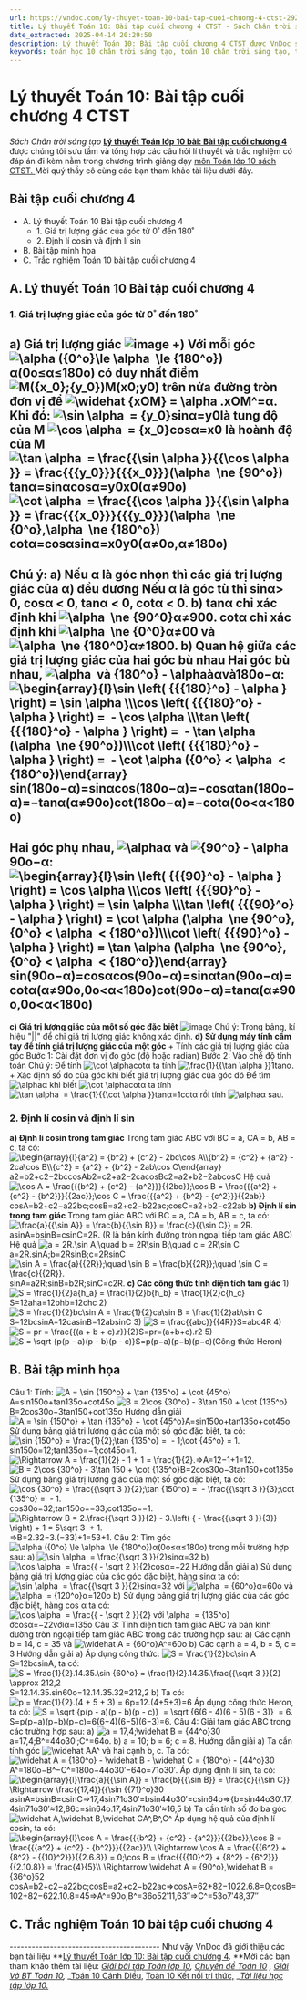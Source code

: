 ```yaml
---
url: https://vndoc.com/ly-thuyet-toan-10-bai-tap-cuoi-chuong-4-ctst-292891
title: Lý thuyết Toán 10: Bài tập cuối chương 4 CTST - Sách Chân trời sáng tạo - VnDoc.com
date_extracted: 2025-04-14 20:29:50
description: Lý thuyết Toán 10: Bài tập cuối chương 4 CTST được VnDoc sưu tầm và giới thiệu  để tham khảo chuẩn bị cho bài giảng học kì mới sắp tới đây của mình.
keywords: toán học 10 chân trời sáng tạo, toán 10 chân trời sáng tạo, toán 10, lý thuyết toán 10 chân trời sáng tạo, lý thuyết toán học 10 CTST, Toán lớp 10, ôn tập lý thuyết toán lớp 10, lý thuyết môn toán 10, lý thuyết toán 10 CTST, Lý thuyết môn toán 10 Bài tập cuối chương 4, Bài tập cuối chương 4, trắc nghiệm toán 10 CTST, Lý thuyết toán 10 Bài tập cuối chương 4 CTST, trắc nghiệm Bài tập cuối chương 4
---
```


# Lý thuyết Toán 10: Bài tập cuối chương 4 CTST
_Sách Chân trời sáng tạo_
**[Lý thuyết Toán lớp 10 bài: Bài tập cuối chương 4](<https://vndoc.com/ly-thuyet-toan-10-bai-tap-cuoi-chuong-4-ctst-292891>)** được chúng tôi sưu tầm và tổng hợp các câu hỏi lí thuyết và trắc nghiệm có đáp án đi kèm nằm trong chương trình giảng dạy [môn Toán lớp 10 sách CTST. ](<https://vndoc.com/toan-10-chan-troi-sang-tao-tap1>)Mời quý thầy cô cùng các bạn tham khảo tài liệu dưới đây.
## Bài tập cuối chương 4
  * A. Lý thuyết Toán 10 Bài tập cuối chương 4
    * 1\. Giá trị lượng giác của góc từ 0˚ đến 180˚
    * 2\. Định lí cosin và định lí sin
  * B. Bài tập minh họa
  * C. Trắc nghiệm Toán 10 bài tập cuối chương 4

## A. Lý thuyết Toán 10 Bài tập cuối chương 4
### 1\. Giá trị lượng giác của góc từ 0˚ đến 180˚
**a\) Giá trị lượng giác**
![image](https://i.vdoc.vn/data/image/2023/03/27/hinh-1-96.jpg)
+\) Với mỗi góc ![\\alpha \({0^o}\\le \\alpha  \\le {180^o}\)](https://i.vdoc.vn/data/image/blank.png)α\(0o≤α≤180o\) có duy nhất điểm ![M\({x_0};{y_0}\)](https://i.vdoc.vn/data/image/blank.png)M\(x0;y0\) trên nửa đường tròn đơn vị để ![\\widehat {xOM} = \\alpha .](https://i.vdoc.vn/data/image/blank.png)xOM^=α. Khi đó: ![\\sin \\alpha  = {y_0}](https://i.vdoc.vn/data/image/blank.png)sin⁡α=y0là tung độ của M ![\\cos \\alpha  = {x_0}](https://i.vdoc.vn/data/image/blank.png)cos⁡α=x0 là hoành độ của M ![\\tan \\alpha  = \\frac{{\\sin \\alpha }}{{\\cos \\alpha }} = \\frac{{{y_0}}}{{{x_0}}}\(\\alpha  \\ne {90^o}\)](https://i.vdoc.vn/data/image/blank.png)tan⁡α=sin⁡αcos⁡α=y0x0\(α≠90o\) ![\\cot \\alpha  = \\frac{{\\cos \\alpha }}{{\\sin \\alpha }} = \\frac{{{x_0}}}{{{y_0}}}\(\\alpha  \\ne {0^o},\\alpha  \\ne {180^o}\)](https://i.vdoc.vn/data/image/blank.png)cot⁡α=cos⁡αsin⁡α=x0y0\(α≠0o,α≠180o\)  
---  
Chú ý:
a\) Nếu α là góc nhọn thì các giá trị lượng giác của α\) đều dương
Nếu α là góc tù thì sinα> 0, cosα < 0, tanα < 0, cotα < 0.
b\) tanα chỉ xác định khi ![\\alpha  \\ne {90^0}](https://i.vdoc.vn/data/image/blank.png)α≠900.
cotα chỉ xác định khi ![\\alpha  \\ne {0^0}](https://i.vdoc.vn/data/image/blank.png)α≠00 và ![\\alpha  \\ne {180^0}](https://i.vdoc.vn/data/image/blank.png)α≠1800.
**b\) Quan hệ giữa các giá trị lượng giác của hai góc bù nhau**
Hai góc bù nhau, ![\\alpha  và {180^o} - \\alpha](https://i.vdoc.vn/data/image/blank.png)àαvà180o−α:
![\\begin{array}{l}\\sin \\left\( {{{180}^o} - \\alpha } \\right\) = \\sin \\alpha \\\\\\cos \\left\( {{{180}^o} - \\alpha } \\right\) =  - \\cos \\alpha \\\\\\tan \\left\( {{{180}^o} - \\alpha } \\right\) =  - \\tan \\alpha \(\\alpha  \\ne {90^o}\)\\\\\\cot \\left\( {{{180}^o} - \\alpha } \\right\) =  - \\cot \\alpha \({0^o} < \\alpha  < {180^o}\)\\end{array}](https://i.vdoc.vn/data/image/blank.png)sin⁡\(180o−α\)=sin⁡αcos⁡\(180o−α\)=−cos⁡αtan⁡\(180o−α\)=−tan⁡α\(α≠90o\)cot⁡\(180o−α\)=−cot⁡α\(0o<α<180o\)  
---  
Hai góc phụ nhau, ![\\alpha](https://i.vdoc.vn/data/image/blank.png)α và ![{90^o} - \\alpha](https://i.vdoc.vn/data/image/blank.png)90o−α:
![\\begin{array}{l}\\sin \\left\( {{{90}^o} - \\alpha } \\right\) = \\cos \\alpha \\\\\\cos \\left\( {{{90}^o} - \\alpha } \\right\) = \\sin \\alpha \\\\\\tan \\left\( {{{90}^o} - \\alpha } \\right\) = \\cot \\alpha \(\\alpha  \\ne {90^o},{0^o} < \\alpha  < {180^o}\)\\\\\\cot \\left\( {{{90}^o} - \\alpha } \\right\) = \\tan \\alpha \(\\alpha  \\ne {90^o},{0^o} < \\alpha  < {180^o}\)\\end{array}](https://i.vdoc.vn/data/image/blank.png)sin⁡\(90o−α\)=cos⁡αcos⁡\(90o−α\)=sin⁡αtan⁡\(90o−α\)=cot⁡α\(α≠90o,0o<α<180o\)cot⁡\(90o−α\)=tan⁡α\(α≠90o,0o<α<180o\)  
---  
**c\) Giá trị lượng giác của một số góc đặc biệt**
![image](https://i.vdoc.vn/data/image/2023/03/27/hinh-2-85.jpg)
Chú ý: Trong bảng, kí hiệu "||" để chỉ giá trị lượng giác không xác định.
**d\) Sử dụng máy tính cầm tay để tính giá trị lượng giác của một góc**
\+ Tính các giá trị lượng giác của góc
Bước 1: Cài đặt đơn vị đo góc \(độ hoặc radian\)
Bước 2: Vào chế độ tính toán
Chú ý: Để tính ![\\cot \\alpha](https://i.vdoc.vn/data/image/blank.png)cot⁡α ta tính ![\\frac{1}{{\\tan \\alpha }}](https://i.vdoc.vn/data/image/blank.png)1tan⁡α.
\+ Xác định số đo của góc khi biết giá trị lượng giác của góc đó
Để tìm ![\\alpha](https://i.vdoc.vn/data/image/blank.png)α khi biết ![\\cot \\alpha](https://i.vdoc.vn/data/image/blank.png)cot⁡α ta tính![\\tan \\alpha  = \\frac{1}{{\\cot \\alpha }}](https://i.vdoc.vn/data/image/blank.png)tan⁡α=1cot⁡α rồi tính ![\\alpha](https://i.vdoc.vn/data/image/blank.png)α sau.
### 2\. Định lí cosin và định lí sin
**a\) Định lí cosin trong tam giác**
Trong tam giác ABC với BC = a, CA = b, AB = c, ta có:
![\\begin{array}{l}{a^2} = {b^2} + {c^2} - 2bc\\cos A\\\\{b^2} = {c^2} + {a^2} - 2ca\\cos B\\\\{c^2} = {a^2} + {b^2} - 2ab\\cos C\\end{array}](https://i.vdoc.vn/data/image/blank.png)a2=b2+c2−2bccos⁡Ab2=c2+a2−2cacos⁡Bc2=a2+b2−2abcos⁡C
Hệ quả
![\\cos A = \\frac{{{b^2} + {c^2} - {a^2}}}{{2bc}};\\cos B = \\frac{{{a^2} + {c^2} - {b^2}}}{{2ac}};\\cos C = \\frac{{{a^2} + {b^2} - {c^2}}}{{2ab}}](https://i.vdoc.vn/data/image/blank.png)cos⁡A=b2+c2−a22bc;cos⁡B=a2+c2−b22ac;cos⁡C=a2+b2−c22ab
**b\) Định lí sin trong tam giác**
Trong tam giác ABC với BC = a, CA = b, AB = c, ta có:
![\\frac{a}{{\\sin A}} = \\frac{b}{{\\sin B}} = \\frac{c}{{\\sin C}} = 2R.](https://i.vdoc.vn/data/image/blank.png)asin⁡A=bsin⁡B=csin⁡C=2R.
\(R là bán kính đường tròn ngoại tiếp tam giác ABC\)
Hệ quả
![a = 2R.\\sin A;\\quad b = 2R\\sin B;\\quad c = 2R\\sin C](https://i.vdoc.vn/data/image/blank.png)a=2R.sin⁡A;b=2Rsin⁡B;c=2Rsin⁡C
![\\sin A = \\frac{a}{{2R}};\\quad \\sin B = \\frac{b}{{2R}};\\quad \\sin C = \\frac{c}{{2R}}.](https://i.vdoc.vn/data/image/blank.png)sin⁡A=a2R;sin⁡B=b2R;sin⁡C=c2R.
**c\) Các công thức tính diện tích tam giác**
1\) ![S = \\frac{1}{2}a{h_a} = \\frac{1}{2}b{h_b} = \\frac{1}{2}c{h_c}](https://i.vdoc.vn/data/image/blank.png)S=12aha=12bhb=12chc
2\) ![S = \\frac{1}{2}bc\\sin A = \\frac{1}{2}ca\\sin B = \\frac{1}{2}ab\\sin C](https://i.vdoc.vn/data/image/blank.png)S=12bcsin⁡A=12casin⁡B=12absin⁡C
3\) ![S = \\frac{{abc}}{{4R}}](https://i.vdoc.vn/data/image/blank.png)S=abc4R
4\) ![S = pr = \\frac{{\(a + b + c\).r}}{2}](https://i.vdoc.vn/data/image/blank.png)S=pr=\(a+b+c\).r2
5\) ![S = \\sqrt {p\(p - a\)\(p - b\)\(p - c\)}](https://i.vdoc.vn/data/image/blank.png)S=p\(p−a\)\(p−b\)\(p−c\)\(Công thức Heron\)
## B. Bài tập minh họa
Câu 1: Tính:
![A = \\sin {150^o} + \\tan {135^o} + \\cot {45^o}](https://i.vdoc.vn/data/image/blank.png)A=sin⁡150o+tan⁡135o+cot⁡45o
![B = 2\\cos {30^o} - 3\\tan 150 + \\cot {135^o}](https://i.vdoc.vn/data/image/blank.png)B=2cos⁡30o−3tan⁡150+cot⁡135o
Hướng dẫn giải
![A = \\sin {150^o} + \\tan {135^o} + \\cot {45^o}](https://i.vdoc.vn/data/image/blank.png)A=sin⁡150o+tan⁡135o+cot⁡45o
Sử dụng bảng giá trị lượng giác của một số góc đặc biệt, ta có:
![\\sin {150^o} = \\frac{1}{2};\\tan {135^o} =  - 1;\\cot {45^o} = 1.](https://i.vdoc.vn/data/image/blank.png)sin⁡150o=12;tan⁡135o=−1;cot⁡45o=1.
![\\Rightarrow A = \\frac{1}{2} - 1 + 1 = \\frac{1}{2}.](https://i.vdoc.vn/data/image/blank.png)⇒A=12−1+1=12.
![B = 2\\cos {30^o} - 3\\tan 150 + \\cot {135^o}](https://i.vdoc.vn/data/image/blank.png)B=2cos⁡30o−3tan⁡150+cot⁡135o
Sử dụng bảng giá trị lượng giác của một số góc đặc biệt, ta có:
![\\cos {30^o} = \\frac{{\\sqrt 3 }}{2};\\tan {150^o} =  - \\frac{{\\sqrt 3 }}{3};\\cot {135^o} =  - 1.](https://i.vdoc.vn/data/image/blank.png)cos⁡30o=32;tan⁡150o=−33;cot⁡135o=−1.
![\\Rightarrow B = 2.\\frac{{\\sqrt 3 }}{2} - 3.\\left\( { - \\frac{{\\sqrt 3 }}{3}} \\right\) + 1 = 5\\sqrt 3  + 1.](https://i.vdoc.vn/data/image/blank.png)⇒B=2.32−3.\(−33\)+1=53+1.
Câu 2: Tìm góc ![\\alpha \({0^o} \\le \\alpha  \\le {180^o}\)](https://i.vdoc.vn/data/image/blank.png)α\(0o≤α≤180o\) trong mỗi trường hợp sau:
a\) ![\\sin \\alpha  = \\frac{{\\sqrt 3 }}{2}](https://i.vdoc.vn/data/image/blank.png)sin⁡α=32
b\) ![\\cos \\alpha  = \\frac{{ - \\sqrt 2 }}{2}](https://i.vdoc.vn/data/image/blank.png)cos⁡α=−22
Hướng dẫn giải
a\) Sử dụng bảng giá trị lượng giác của các góc đặc biệt, hàng sinα ta có:
![\\sin \\alpha  = \\frac{{\\sqrt 3 }}{2}](https://i.vdoc.vn/data/image/blank.png)sin⁡α=32 với ![\\alpha  = {60^o}](https://i.vdoc.vn/data/image/blank.png)α=60o và ![\\alpha  = {120^o}](https://i.vdoc.vn/data/image/blank.png)α=120o
b\) Sử dụng bảng giá trị lượng giác của các góc đặc biệt, hàng cos α ta có:
![\\cos \\alpha  = \\frac{{ - \\sqrt 2 }}{2} với \\alpha  = {135^o}](https://i.vdoc.vn/data/image/blank.png)ớcos⁡α=−22vớiα=135o
Câu 3: Tính diện tích tam giác ABC và bán kính đường tròn ngoại tiếp tam giác ABC trong các trường hợp sau:
a\) Các cạnh b = 14, c = 35 và ![\\widehat A = {60^o}](https://i.vdoc.vn/data/image/blank.png)A^=60o
b\) Các cạnh a = 4, b = 5, c = 3
Hướng dẫn giải
a\) Áp dụng công thức: ![S = \\frac{1}{2}bc\\sin A](https://i.vdoc.vn/data/image/blank.png)S=12bcsin⁡A, ta có:
![S = \\frac{1}{2}.14.35.\\sin {60^o} = \\frac{1}{2}.14.35.\\frac{{\\sqrt 3 }}{2} \\approx 212,2](https://i.vdoc.vn/data/image/blank.png)S=12.14.35.sin⁡60o=12.14.35.32≈212,2
b\) Ta có: ![p = \\frac{1}{2}.\(4 + 5 + 3\) = 6](https://i.vdoc.vn/data/image/blank.png)p=12.\(4+5+3\)=6
Áp dụng công thức Heron, ta có:
![S = \\sqrt {p\(p - a\)\(p - b\)\(p - c\)}  = \\sqrt {6\(6 - 4\)\(6 - 5\)\(6 - 3\)}  = 6.](https://i.vdoc.vn/data/image/blank.png)S=p\(p−a\)\(p−b\)\(p−c\)=6\(6−4\)\(6−5\)\(6−3\)=6.
Câu 4: Giải tam giác ABC trong các trường hợp sau:
a\) ![a = 17,4;\\widehat B = {44^o}30](https://i.vdoc.vn/data/image/blank.png)a=17,4;B^=44o30′;C^=64o.
b\) a = 10; b = 6; c = 8.
Hướng dẫn giải
a\) Ta cần tính góc ![\\widehat A](https://i.vdoc.vn/data/image/blank.png)A^ và hai cạnh b, c. 
Ta có: ![\\widehat A = {180^o} - \\widehat B - \\widehat C = {180^o} - {44^o}30](https://i.vdoc.vn/data/image/blank.png)A^=180o−B^−C^=180o−44o30′−64o=71o30′.
Áp dụng định lí sin, ta có:
![\\begin{array}{l}\\frac{a}{{\\sin A}} = \\frac{b}{{\\sin B}} = \\frac{c}{{\\sin C}} \\Rightarrow \\frac{{17,4}}{{\\sin {{71}^o}30](https://i.vdoc.vn/data/image/blank.png)asin⁡A=bsin⁡B=csin⁡C⇒17,4sin⁡71o30′=bsin⁡44o30′=csin⁡64o⇒\{b=sin⁡44o30′.17,4sin⁡71o30′≈12,86c=sin⁡64o.17,4sin⁡71o30′≈16,5
b\) Ta cần tính số đo ba góc![\\widehat A,\\widehat B,\\widehat C](https://i.vdoc.vn/data/image/blank.png)A^,B^,C^
Áp dụng hệ quả của định lí cosin, ta có:
![\\begin{array}{l}\\cos A = \\frac{{{b^2} + {c^2} - {a^2}}}{{2bc}};\\cos B = \\frac{{{a^2} + {c^2} - {b^2}}}{{2ac}}\\\\ \\Rightarrow \\cos A = \\frac{{{6^2} + {8^2} - {{10}^2}}}{{2.6.8}} = 0;\\cos B = \\frac{{{{10}^2} + {8^2} - {6^2}}}{{2.10.8}} = \\frac{4}{5}\\\\ \\Rightarrow \\widehat A = {90^o},\\widehat B = {36^o}52](https://i.vdoc.vn/data/image/blank.png)cos⁡A=b2+c2−a22bc;cos⁡B=a2+c2−b22ac⇒cos⁡A=62+82−1022.6.8=0;cos⁡B=102+82−622.10.8=45⇒A^=90o,B^=36o52′11,63″⇒C^=53o7′48,37″
## C. Trắc nghiệm Toán 10 bài tập cuối chương 4
\-----------------------------------------
Như vậy VnDoc đã giới thiệu các bạn tài liệu **[Lý thuyết Toán lớp 10: Bài tập cuối chương 4](<https://vndoc.com/ly-thuyet-toan-10-bai-tap-cuoi-chuong-4-ctst-292891>). **Mời các bạn tham khảo thêm tài liệu: _[Giải bài tập Toán lớp 10](<https://vndoc.com/giai-toan-lop10>),_ _[Chuyên đề Toán 10](<https://vndoc.com/chuyen-de-toan10>)_ _,_ _[Giải Vở BT Toán 10](<https://vndoc.com/giai-vo-bt-toan10>),_ _[Toán 10 Cánh Diều](<https://vndoc.com/toan-10-canh-dieu-tap1>), [Toán 10 Kết nối tri thức,](<https://vndoc.com/toan-10-ket-noi-tri-thuc-tap1>) __[Tài liệu học tập lớp 10.](<https://vndoc.com/tai-lieu-hoc-tap-lop10>)_
